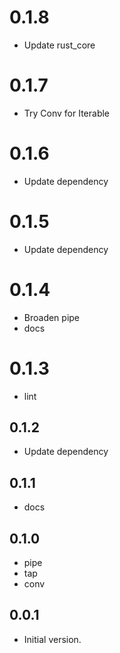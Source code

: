 # 0.1.8

- Update rust_core

# 0.1.7

- Try Conv for Iterable

# 0.1.6

- Update dependency

# 0.1.5

- Update dependency

# 0.1.4

- Broaden pipe
- docs

# 0.1.3

- lint

## 0.1.2

- Update dependency

## 0.1.1

- docs

## 0.1.0

- pipe
- tap
- conv

## 0.0.1

- Initial version.
